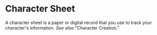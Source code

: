 # Character Sheet

A character sheet is a paper or digital record that you use to track your character's information. *See also* "Character Creation."